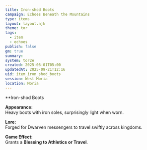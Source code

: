 ```yaml
---
title: Iron-shod Boots
campaign: Echoes Beneath the Mountains
type: items
layout: layout.njk
theme: tor
tags:
  - item
  - echoes
publish: false
gm: true
summary:
system: tor2e
created: 2025-05-01T05:00
updatedAt: 2025-09-21T12:16
uid: item_iron_shod_boots
session: West Moria
location: Moria
---
```

**Iron-shod Boots

**Appearance:**  
Heavy boots with iron soles, surprisingly light when worn.

**Lore:**  
Forged for Dwarven messengers to travel swiftly across kingdoms.

**Game Effect:**  
Grants a **Blessing to Athletics or Travel**.

